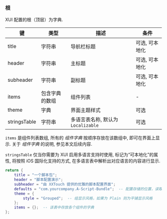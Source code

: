 ### 根

XUI 配置的根（顶层）为字典. 

|键|类型|描述|条件|
|---|---|---|---|
|title|字符串|导航栏标题|可选, 可本地化|
|header|字符串|主标题|可选, 可本地化|
|subheader|字符串|副标题|可选, 可本地化|
|items|包含字典的数组|组件列表|\-|
|theme|字典|界面主题样式|可选|
|stringsTable|字符串|多语言表名称, 默认为 `Localizable`|可选|

`items` 是组件列表数组, 所有的 *组件字典* 按顺序存放在该数组中, 即可在界面上显示. 关于 *组件字典* 的说明, 参见本文后续内容. 

`stringsTable` 仅当你需要为 XUI 启用多语言支持时使用, 标记为“可本地化”的属性, 将按照 iOS 国际化支持的方式, 在多语言表中解析出对应语言的内容进行显示.


``` lua
return {
    title = "一个脚本包";
    header = "脚本配置演示";
    subheader = "由 XXTouch 提供的优雅的脚本配置界面";
    defaults = "com.yourcompany.A-Script-Bundle";  -- 配置存储的位置，读取配置的时候需要用到
    theme = {
        style = "Grouped";  -- 组显示风格，如果为 Plain 则为平铺显示风格
    };
    items = {};  -- 该表中存放各个组件的字典
};
```

